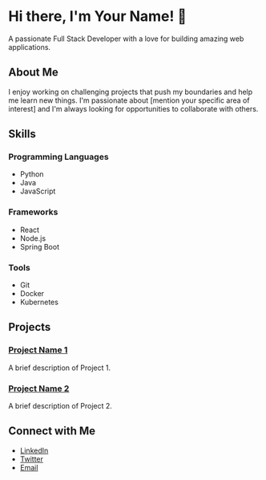 # Hi there, I'm Your Name! 👋

A passionate Full Stack Developer with a love for building amazing web applications.

## About Me

I enjoy working on challenging projects that push my boundaries and help me learn new things. I'm passionate about [mention your specific area of interest] and I'm always looking for opportunities to collaborate with others.

## Skills

### Programming Languages

*   Python
*   Java
*   JavaScript

### Frameworks

*   React
*   Node.js
*   Spring Boot

### Tools

*   Git
*   Docker
*   Kubernetes

## Projects

### [Project Name 1](https://github.com/yourusername/project1)

A brief description of Project 1.

### [Project Name 2](https://github.com/yourusername/project2)

A brief description of Project 2.

## Connect with Me

*   [LinkedIn](https://www.linkedin.com/in/yourprofile)
*   [Twitter](https://twitter.com/yourhandle)
*   [Email](mailto:youremail@example.com)

